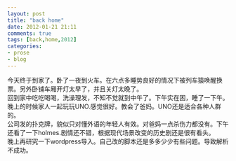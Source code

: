 ```yaml
---
layout: post
title: "back home"
date: 2012-01-21 21:11
comments: true
tags: [back,home,2012] 
categories:
- prose
- blog
---
```

今天终于到家了。卧了一夜到火车。在六点多睡势良好的情况下被列车猿唤醒换票。另外卧铺车厢开灯太早了，并且关灯太晚了。 <br/>
回到家中吃吃喝喝，洗澡理发，不知不觉就到中午了。下午实在困，睡了一下午。晚上的时候家人一起玩玩UNO.感觉很好。教会了爸妈。UNO还是适合各种人群的。 <br/>
公司发的扑克牌，貌似只对懂外语的年轻人有效。对爸妈一点杀伤力都没有。下午还看了一下holmes.剧情还不错，根据现代场景改变的历史剧还是很有看头。 <br/>
晚上再研究一下wordpress导入。自己改的脚本还是多多少少有些问题。导致解析不成功。
